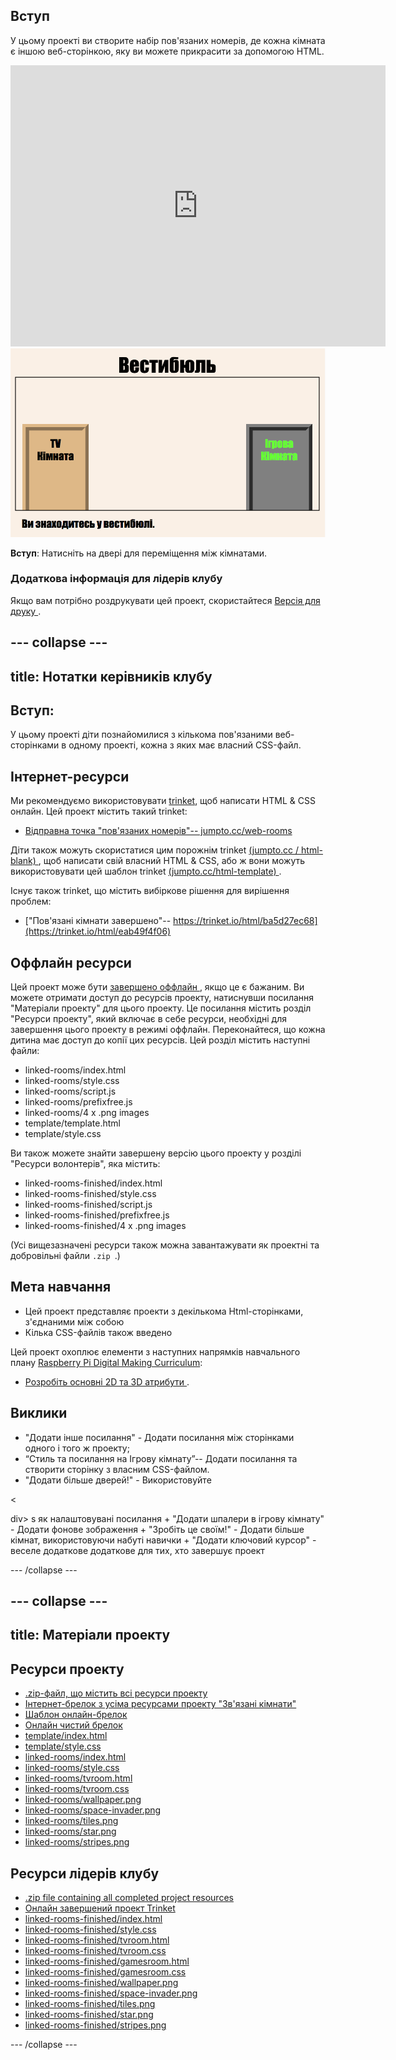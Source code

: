 ## Вступ

У цьому проекті ви створите набір пов'язаних номерів, де кожна кімната є іншою веб-сторінкою, яку ви можете прикрасити за допомогою HTML.

<div class="trinket">
  <iframe src="https://trinket.io/embed/html/eab49f4f06?outputOnly=true&start=result" width="600" height="450" frameborder="0" marginwidth="0" marginheight="0" allowfullscreen>
  </iframe>
  <img src="images/rooms-hall-finished.png">
</div>

**Вступ**: Натисніть на двері для переміщення між кімнатами.

### Додаткова інформація для лідерів клубу

Якщо вам потрібно роздрукувати цей проект, скористайтеся [ Версія для друку ](https://projects.raspberrypi.org/en/projects/linked-rooms/print).

## \--- collapse \---

## title: Нотатки керівників клубу

## Вступ:

У цьому проекті діти познайомилися з кількома пов'язаними веб-сторінками в одному проекті, кожна з яких має власний CSS-файл.

## Інтернет-ресурси

Ми рекомендуємо використовувати [ trinket](https://trinket.io/), щоб написати HTML & CSS онлайн. Цей проект містить такий trinket:

* [Відправна точка "пов'язаних номерів"-- jumpto.cc/web-rooms](https://trinket.io/html/f1486ddb24)

Діти також можуть скористатися цим порожнім trinket [ (jumpto.cc / html-blank) ](http://jumpto.cc/html-blank), щоб написати свій власний HTML & CSS, або ж вони можуть використовувати цей шаблон trinket [ (jumpto.cc/html-template) ](http://jumpto.cc/html-template).

Існує також trinket, що містить вибіркове рішення для вирішення проблем:

* ["Пов'язані кімнати завершено"-- https://trinket.io/html/ba5d27ec68](https://trinket.io/html/eab49f4f06)

## Оффлайн ресурси

Цей проект може бути [ завершено оффлайн ](https://www.codeclubprojects.org/en-GB/resources/webdev-working-offline/), якщо це є бажаним. Ви можете отримати доступ до ресурсів проекту, натиснувши посилання "Матеріали проекту" для цього проекту. Це посилання містить розділ "Ресурси проекту", який включає в себе ресурси, необхідні для завершення цього проекту в режимі оффлайн. Переконайтеся, що кожна дитина має доступ до копії цих ресурсів. Цей розділ містить наступні файли:

* linked-rooms/index.html
* linked-rooms/style.css
* linked-rooms/script.js
* linked-rooms/prefixfree.js
* linked-rooms/4 x .png images
* template/template.html
* template/style.css

Ви також можете знайти завершену версію цього проекту у розділі "Ресурси волонтерів", яка містить:

* linked-rooms-finished/index.html
* linked-rooms-finished/style.css
* linked-rooms-finished/script.js
* linked-rooms-finished/prefixfree.js
* linked-rooms-finished/4 x .png images

(Усі вищезазначені ресурси також можна завантажувати як проектні та добровільні файли `.zip `.)

## Мета навчання

* Цей проект представляє проекти з декількома Html-сторінками, з'єднаними між собою
* Кілька CSS-файлів також введено

Цей проект охоплює елементи з наступних напрямків навчального плану [Raspberry Pi Digital Making Curriculum](http://rpf.io/curriculum):

* [ Розробіть основні 2D та 3D атрибути ](https://www.raspberrypi.org/curriculum/design/creator).

## Виклики

* "Додати інше посилання" - Додати посилання між сторінками одного і того ж проекту;
* “Стиль та посилання на Ігрову кімнату”-- Додати посилання та створити сторінку з власним CSS-файлом. 
* "Додати більше дверей!" - Використовуйте 

<

div> s як налаштовувані посилання + "Додати шпалери в ігрову кімнату" - Додати фонове зображення + "Зробіть це своїм!" - Додати більше кімнат, використовуючи набуті навички + "Додати ключовий курсор" - веселе додаткове додаткове для тих, хто завершує проект

\--- /collapse \---

## \--- collapse \---

## title: Матеріали проекту

## Ресурси проекту

* [.zip-файл, що містить всі ресурси проекту](resources/rooms-project-resources.zip)
* [Інтернет-брелок з усіма ресурсами проекту "Зв'язані кімнати"](http://jumpto.cc/web-rooms)
* [Шаблон онлайн-брелок](http://jumpto.cc/trinket-template)
* [Онлайн чистий брелок](http://jumpto.cc/trinket-blank)
* [template/index.html](resources/template-index.html)
* [template/style.css](resources/template-style.css)
* [linked-rooms/index.html](resources/linked-rooms-index.html)
* [linked-rooms/style.css](resources/linked-rooms-style.css)
* [linked-rooms/tvroom.html](resources/linked-rooms-tvroom.html)
* [linked-rooms/tvroom.css](resources/linked-rooms-tvroom.css)
* [linked-rooms/wallpaper.png](resources/linked-rooms-wallpaper.png)
* [linked-rooms/space-invader.png](resources/linked-rooms-space-invader.png)
* [linked-rooms/tiles.png](resources/linked-rooms-tiles.png)
* [linked-rooms/star.png](resources/linked-rooms-star.png)
* [linked-rooms/stripes.png](resources/linked-rooms-stripes.png)

## Ресурси лідерів клубу

* [.zip file containing all completed project resources](resources/rooms-volunteer-resources.zip)
* [Онлайн завершений проект Trinket](https://trinket.io/html/eab49f4f06)
* [linked-rooms-finished/index.html](resources/linked-rooms-finished-index.html)
* [linked-rooms-finished/style.css](resources/linked-rooms-finished-style.css)
* [linked-rooms-finished/tvroom.html](resources/linked-rooms-finished-tvroom.html)
* [linked-rooms-finished/tvroom.css](resources/linked-rooms-finished-tvroom.css)
* [linked-rooms-finished/gamesroom.html](resources/linked-rooms-finished-gamesroom.html)
* [linked-rooms-finished/gamesroom.css](resources/linked-rooms-finished-gamesroom.css)
* [linked-rooms-finished/wallpaper.png](resources/linked-rooms-finished-wallpaper.png)
* [linked-rooms-finished/space-invader.png](resources/linked-rooms-finished-space-invader.png)
* [linked-rooms-finished/tiles.png](resources/linked-rooms-finished-tiles.png)
* [linked-rooms-finished/star.png](resources/linked-rooms-finished-star.png)
* [linked-rooms-finished/stripes.png](resources/linked-rooms-finished-stripes.png)

\--- /collapse \---